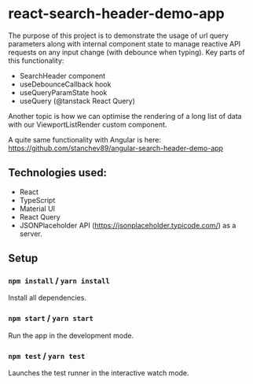 # react-search-header-demo-app
The purpose of this project is to demonstrate the usage of url query parameters
along with internal component state to manage reactive API requests on any 
input change (with debounce when typing).
Key parts of this functionality:
* SearchHeader component
* useDebounceCallback hook
* useQueryParamState hook
* useQuery (@tanstack React Query)

Another topic is how we can optimise the rendering of a long list of data with our ViewportListRender 
custom component.

A quite same functionality with Angular is here: https://github.com/stanchev89/angular-search-header-demo-app

## Technologies used:
* React
* TypeScript
* Material UI
* React Query
* JSONPlaceholder API (https://jsonplaceholder.typicode.com/) as a server.

## Setup

### `npm install` / `yarn install`
Install all dependencies.

### `npm start` / `yarn start`
Run the app in the development mode.

### `npm test` / `yarn test`
Launches the test runner in the interactive watch mode.

